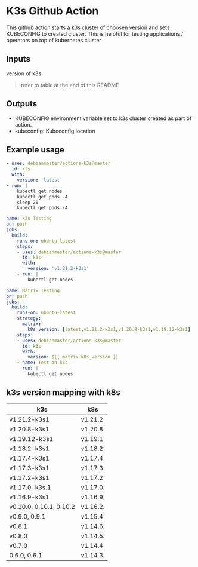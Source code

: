 # K3s Github Action

This github action starts a k3s cluster of choosen version and sets KUBECONFIG to created cluster.
This is helpful for testing applications /  operators on top of kubernetes cluster

## Inputs
version of k3s  
> refer to table at the end of this README

## Outputs
* KUBECONFIG environment variable set to k3s cluster created as part of action.
* kubeconfig: Kubeconfig location 
## Example usage
```yaml
- uses: debianmaster/actions-k3s@master
  id: k3s
  with:
    version: 'latest'
- run: |
    kubectl get nodes
    kubectl get pods -A
    sleep 20
    kubectl get pods -A
```
```yaml
name: k3s Testing
on: push
jobs:
  build:
    runs-on: ubuntu-latest
    steps:
    - uses: debianmaster/actions-k3s@master
      id: k3s
      with:
        version: 'v1.21.2-k3s1'
    - run: |
        kubectl get nodes
```

```yaml
name: Matrix Testing
on: push
jobs:
  build:
    runs-on: ubuntu-latest
    strategy:
      matrix:
        k8s_version: [latest,v1.21.2-k3s1,v1.20.8-k3s1,v1.19.12-k3s1]
    steps:
    - uses: debianmaster/actions-k3s@master
      id: k3s
      with:
        version: ${{ matrix.k8s_version }}
    - name: Test on k3s
      run: |
        kubectl get nodes
```

## k3s version mapping with k8s
| k3s                       | k8s      |
|---------------------------|----------|
| v1.21.2-k3s1              | v1.21.2  |
| v1.20.8-k3s1              | v1.20.8  |
| v1.19.12-k3s1             | v1.19.1  |
| v1.18.2-k3s1              | v1.18.2  |
| v1.17.4-k3s1              | v1.17.4  |
| v1.17.3-k3s1              | v1.17.3  |
| v1.17.2-k3s1              | v1.17.2  |
| v1.17.0-k3s.1             | v1.17.0. |
| v1.16.9-k3s1              | v1.16.9  |
| v0.10.0, 0.10.1, 0.10.2   | v1.16.2. |
| v0.9.0, 0.9.1             | v1.15.4  |
| v0.8.1                    | v1.14.6. |
| v0.8.0                    | v1.14.5. |
| v0.7.0                    | v1.14.4  |
| 0.6.0, 0.6.1              | v1.14.3. |
